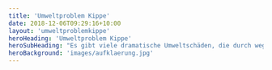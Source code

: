 ```yaml
---
title: 'Umweltproblem Kippe'
date: 2018-12-06T09:29:16+10:00
layout: 'umweltproblemkippe'
heroHeading: 'Umweltproblem Kippe'
heroSubHeading: "Es gibt viele dramatische Umweltschäden, die durch weggeworfene Kippenstummel verursacht werden"
heroBackground: 'images/aufklaerung.jpg'
---
```

<!--
<div>
{{< content-strip-left "/pages/about" "content1" >}}
</div>
<div>
{{< content-strip-right "/pages/about" "content2" >}}
</div>
<div>
{{< content-strip-center "/pages/about" "content3" >}}
</div>
-->

